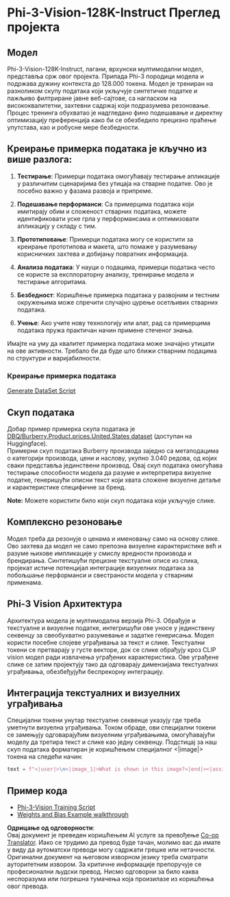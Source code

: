 <!--
CO_OP_TRANSLATOR_METADATA:
{
  "original_hash": "e0a07fd2a30fe2af30b1373df207a5bf",
  "translation_date": "2025-07-17T08:14:42+00:00",
  "source_file": "md/03.FineTuning/FineTuning_Phi-3-visionWandB.md",
  "language_code": "sr"
}
-->
# Phi-3-Vision-128K-Instruct Преглед пројекта

## Модел

Phi-3-Vision-128K-Instruct, лагани, врхунски мултимодални модел, представља срж овог пројекта. Припада Phi-3 породици модела и подржава дужину контекста до 128.000 токена. Модел је трениран на разноликом скупу података који укључује синтетичке податке и пажљиво филтриране јавне веб-сајтове, са нагласком на висококвалитетни, захтевни садржај који подразумева резоновање. Процес тренинга обухватао је надгледано фино подешавање и директну оптимизацију преференција како би се обезбедило прецизно праћење упутстава, као и робусне мере безбедности.

## Креирање примерка података је кључно из више разлога:

1. **Тестирање**: Примерци података омогућавају тестирање апликације у различитим сценаријима без утицаја на стварне податке. Ово је посебно важно у фазама развоја и припреме.

2. **Подешавање перформанси**: Са примерцима података који имитирају обим и сложеност стварних података, можете идентификовати уске грла у перформансама и оптимизовати апликацију у складу с тим.

3. **Прототиповање**: Примерци података могу се користити за креирање прототипова и макета, што помаже у разумевању корисничких захтева и добијању повратних информација.

4. **Анализа података**: У науци о подацима, примерци података често се користе за експлораторну анализу, тренирање модела и тестирање алгоритама.

5. **Безбедност**: Коришћење примерка података у развојним и тестним окружењима може спречити случајно цурење осетљивих стварних података.

6. **Учење**: Ако учите нову технологију или алат, рад са примерцима података пружа практичан начин примене стеченог знања.

Имајте на уму да квалитет примерка података може значајно утицати на ове активности. Требало би да буде што ближи стварним подацима по структури и варијабилности.

### Креирање примерка података
[Generate DataSet Script](./CreatingSampleData.md)

## Скуп података

Добар пример примерка скупа података је [DBQ/Burberry.Product.prices.United.States dataset](https://huggingface.co/datasets/DBQ/Burberry.Product.prices.United.States) (доступан на Huggingface).  
Примерни скуп података Burberry производа заједно са метаподацима о категорији производа, цени и наслову, укупно 3.040 редова, од којих сваки представља јединствени производ. Овај скуп података омогућава тестирање способности модела да разуме и интерпретира визуелне податке, генеришући описни текст који хвата сложене визуелне детаље и карактеристике специфичне за бренд.

**Note:** Можете користити било који скуп података који укључује слике.

## Комплексно резоновање

Модел треба да резонује о ценама и именовању само на основу слике. Ово захтева да модел не само препозна визуелне карактеристике већ и разуме њихове импликације у смислу вредности производа и брендирања. Синтетишући прецизне текстуалне описе из слика, пројекат истиче потенцијал интеграције визуелних података за побољшање перформанси и свестраности модела у стварним применама.

## Phi-3 Vision Архитектура

Архитектура модела је мултимодална верзија Phi-3. Обрађује и текстуалне и визуелне податке, интегришући ове уносе у јединствену секвенцу за свеобухватно разумевање и задатке генерисања. Модел користи посебне слојеве уграђивања за текст и слике. Текстуални токени се претварају у густе векторе, док се слике обрађују кроз CLIP vision модел ради извлачења уграђених карактеристика. Ове уграђене слике се затим пројектују тако да одговарају димензијама текстуалних уграђивања, обезбеђујући беспрекорну интеграцију.

## Интеграција текстуалних и визуелних уграђивања

Специјални токени унутар текстуалне секвенце указују где треба уметнути визуелна уграђивања. Током обраде, ови специјални токени се замењују одговарајућим визуелним уграђивањима, омогућавајући моделу да третира текст и слике као једну секвенцу. Подстицај за наш скуп података форматиран је коришћењем специјалног <|image|> токена на следећи начин:

```python
text = f"<|user|>\n<|image_1|>What is shown in this image?<|end|><|assistant|>\nProduct: {row['title']}, Category: {row['category3_code']}, Full Price: {row['full_price']}<|end|>"
```

## Пример кода
- [Phi-3-Vision Training Script](../../../../code/03.Finetuning/Phi-3-vision-Trainingscript.py)
- [Weights and Bias Example walkthrough](https://wandb.ai/byyoung3/mlnews3/reports/How-to-fine-tune-Phi-3-vision-on-a-custom-dataset--Vmlldzo4MTEzMTg3)

**Одрицање од одговорности**:  
Овај документ је преведен коришћењем AI услуге за превођење [Co-op Translator](https://github.com/Azure/co-op-translator). Иако се трудимо да превод буде тачан, молимо вас да имате у виду да аутоматски преводи могу садржати грешке или нетачности. Оригинални документ на његовом изворном језику треба сматрати ауторитетним извором. За критичне информације препоручује се професионални људски превод. Нисмо одговорни за било каква неспоразума или погрешна тумачења која произилазе из коришћења овог превода.